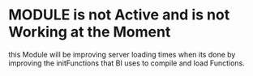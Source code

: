 # MODULE is not Active and is not Working at the Moment
this Module will be improving server loading times when its done by improving the initFunctions that BI uses to compile and load Functions.
